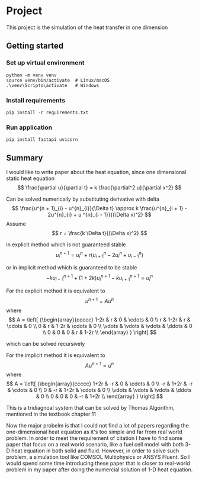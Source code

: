 # Project

This project is the simulation of the heat transfer in one dimension

## Getting started

### Set up virtual environment
```
python -m venv venv
source venv/bin/activate  # Linux/macOS
.\venv\Scripts\activate   # Windows
```

### Install requirements
```
pip install -r requirements.txt
```

### Run application
```
pip install fastapi uvicorn
```

## Summary
I would like to write paper about the heat equation, since one dimensional static heat equation 
$$
\frac{\partial u}{\partial t} = k \frac{\partial^2 u}{\partial x^2}
$$

Can be solved numerically by substituting derivative with delta
$$
\frac{u^{n + 1}_{i} - u^{n}_{i}}{\Delta t} 
\approx 
k \frac{u^{n}_{i + 1} - 2u^{n}_{i} + u ^{n}_{i - 1}}{(\Delta x)^2}
$$
Assume 
$$
r = \frac{k \Delta t}{(\Delta x)^2}
$$

in explicit method which is not guaranteed stable
$$
u^{n + 1}_{i} = u^{n}_{i} + r (u^{n}_{i + 1} - 2 u^{n}_{i} + u^{n}_{i - 1})
$$

or in implicit method which is guaranteed to be stable
$$
-ku^{n + 1}_{i - 1} + (1 + 2k)u^{n + 1}_{i} - ku^{n + 1}_{i + 1} = u^{n}_{i}
$$

For the explicit method it is equivalent to
$$
u^{n + 1} = A u^{n}
$$
where 
$$
  A =
  \left[ {\begin{array}{ccccc}
    1-2r & r & 0 & \cdots & 0 \\
    r & 1-2r & r & \cdots & 0 \\
    0 & r & 1-2r & \cdots & 0 \\
    \vdots & \vdots & \vdots & \ddots & 0 \\
    0 & 0 & 0 & r & 1-2r \\
  \end{array} } \right]
$$

which can be solved recursively

For the implicit method it is equivalent to
$$
Au^{n + 1} = u^{n}
$$
where 
$$
  A =
  \left[ {\begin{array}{ccccc}
    1+2r & -r & 0 & \cdots & 0 \\
    -r & 1+2r & -r & \cdots & 0 \\
    0 & -r & 1+2r & \cdots & 0 \\
    \vdots & \vdots & \vdots & \ddots & 0 \\
    0 & 0 & 0 & -r & 1+2r \\
  \end{array} } \right]
$$

This is a tridiagnoal system that can be solved by Thomas Algorithm, mentioned in the textbook chapter 11

Now the major probelm is that I could not find a lot of papers regarding the one-dimensional heat equation as it's too simple and far from real world problem. In order to meet the requirement of citation I have to find some paper that focus on a real world scenario, like a fuel cell model with both 3-D heat equation in both solid and fluid. However, in order to solve such problem, a simulation tool like COMSOL Multiphysics or ANSYS Fluent. So I would spend some time introducing these paper that is closer to real-world problem in my paper after doing the numercial solution of 1-D heat equation.